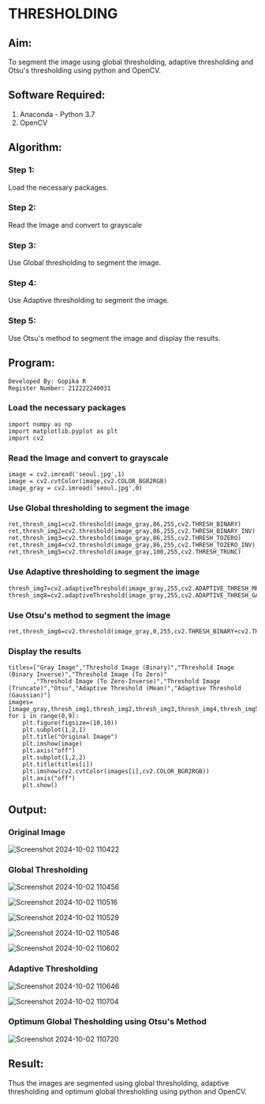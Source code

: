 # THRESHOLDING
## Aim:
To segment the image using global thresholding, adaptive thresholding and Otsu's thresholding using python and OpenCV.

## Software Required:
1. Anaconda - Python 3.7
2. OpenCV

## Algorithm:

### Step 1:
Load the necessary packages.
### Step 2:
Read the Image and convert to grayscale
### Step 3:
Use Global thresholding to segment the image.

### Step 4:
Use Adaptive thresholding to segment the image.

### Step 5:

Use Otsu's method to segment the image and display the results.

## Program:
```
Developed By: Gopika R
Register Number: 212222240031
```

### Load the necessary packages
```
import numpy as np
import matplotlib.pyplot as plt
import cv2
```
### Read the Image and convert to grayscale
```
image = cv2.imread('seoul.jpg',1)
image = cv2.cvtColor(image,cv2.COLOR_BGR2RGB)
image_gray = cv2.imread('seoul.jpg',0)
```
### Use Global thresholding to segment the image
```
ret,thresh_img1=cv2.threshold(image_gray,86,255,cv2.THRESH_BINARY)
ret,thresh_img2=cv2.threshold(image_gray,86,255,cv2.THRESH_BINARY_INV)
ret,thresh_img3=cv2.threshold(image_gray,86,255,cv2.THRESH_TOZERO)
ret,thresh_img4=cv2.threshold(image_gray,86,255,cv2.THRESH_TOZERO_INV)
ret,thresh_img5=cv2.threshold(image_gray,100,255,cv2.THRESH_TRUNC)
```

### Use Adaptive thresholding to segment the image
```
thresh_img7=cv2.adaptiveThreshold(image_gray,255,cv2.ADAPTIVE_THRESH_MEAN_C,cv2.THRESH_BINARY,11,2)
thresh_img8=cv2.adaptiveThreshold(image_gray,255,cv2.ADAPTIVE_THRESH_GAUSSIAN_C,cv2.THRESH_BINARY,11,2)
```
### Use Otsu's method to segment the image 
```
ret,thresh_img6=cv2.threshold(image_gray,0,255,cv2.THRESH_BINARY+cv2.THRESH_OTSU)
```
### Display the results
```
titles=["Gray Image","Threshold Image (Binary)","Threshold Image (Binary Inverse)","Threshold Image (To Zero)"
       ,"Threshold Image (To Zero-Inverse)","Threshold Image (Truncate)","Otsu","Adaptive Threshold (Mean)","Adaptive Threshold (Gaussian)"]
images=[image_gray,thresh_img1,thresh_img2,thresh_img3,thresh_img4,thresh_img5,thresh_img6,thresh_img7,thresh_img8]
for i in range(0,9):
    plt.figure(figsize=(10,10))
    plt.subplot(1,2,1)
    plt.title("Original Image")
    plt.imshow(image)
    plt.axis("off")
    plt.subplot(1,2,2)
    plt.title(titles[i])
    plt.imshow(cv2.cvtColor(images[i],cv2.COLOR_BGR2RGB))
    plt.axis("off")
    plt.show()

```
## Output:

### Original Image
![Screenshot 2024-10-02 110422](https://github.com/user-attachments/assets/79f72822-183d-42f8-8cb5-c7915225db40)


### Global Thresholding

![Screenshot 2024-10-02 110456](https://github.com/user-attachments/assets/366891a8-14be-4eba-a448-656c27342ba6)

![Screenshot 2024-10-02 110516](https://github.com/user-attachments/assets/2f925fc8-952a-40f2-937a-bcae0417e33b)

![Screenshot 2024-10-02 110529](https://github.com/user-attachments/assets/8bf2d924-d144-4012-9151-ef3a9ccac237)

![Screenshot 2024-10-02 110546](https://github.com/user-attachments/assets/2e488cef-2a24-46d3-9507-00affe49443c)

![Screenshot 2024-10-02 110602](https://github.com/user-attachments/assets/6ea40a63-f78b-4361-9956-0767c3b4ca30)

### Adaptive Thresholding

![Screenshot 2024-10-02 110646](https://github.com/user-attachments/assets/8ee6421e-a5da-4505-881d-b3845827c231)

![Screenshot 2024-10-02 110704](https://github.com/user-attachments/assets/39dae231-aae1-445f-b33e-6ad2dbc557e2)


### Optimum Global Thesholding using Otsu's Method

![Screenshot 2024-10-02 110720](https://github.com/user-attachments/assets/f1f87095-23b2-401c-a684-3e77b0384c77)


## Result:

Thus the images are segmented using global thresholding, adaptive thresholding and optimum global thresholding using python and OpenCV.
